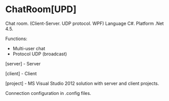 # ChatRoom[UPD]
Chat room. (Client-Server. UDP protocol. WPF)
Language C#. Platform .Net 4.5.

Functions:

- Multi-user chat
- Protocol UDP (broadcast)

[server] - Server

[client] - Client

[project] - MS Visual Studio 2012 solution with server and client projects.

Connection configuration in .config files.
